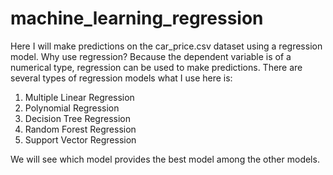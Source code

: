 # machine_learning_regression

Here I will make predictions on the car_price.csv dataset using a regression model. Why use regression?
Because the dependent variable is of a numerical type, regression can be used to make predictions. There are several types of regression models
what I use here is:
1. Multiple Linear Regression
2. Polynomial Regression
3. Decision Tree Regression
4. Random Forest Regression
5. Support Vector Regression

We will see which model provides the best model among the other models.
